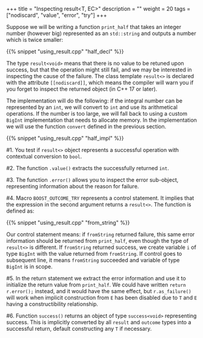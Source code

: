 +++
title = "Inspecting result<T, EC>"
description = ""
weight = 20
tags = ["nodiscard", "value", "error", "try"]
+++

Suppose we will be writing a function `print_half` that takes an integer number (however big) represented as an `std::string` and outputs a number which is twice smaller:

{{% snippet "using_result.cpp" "half_decl" %}}

The type `result<void>` means that there is no value to be retuned upon success, but that the operation might still fail, and we may be interested in inspecting the cause of the failure. The class template `result<>` is declared with the attribute `[[nodiscard]]`, which means the compiler will warn you if you forget to inspect the returned object (in C++ 17 or later).

The implementation will do the following: if the integral number can be represented by an `int`, we will convert to `int` and use its arithmetical operations. If the number is too large, we will fall back to using a custom `BigInt` implementation that needs to allocate memory. In the implementation we will use the function `convert` defined in the previous section.

{{% snippet "using_result.cpp" "half_impl" %}}

#1. You test if `result<>` object represents a successful operation with contextual conversion to `bool`.

#2. The function `.value()` extracts the successfully returned `int`.

#3. The function `.error()` allows you to inspect the error sub-object, representing information about the reason for failure.

#4. Macro `BOOST_OUTCOME_TRY` represents a control statement. It implies that the expression in the second argument returns a `result<>`. The function is defined as:

{{% snippet "using_result.cpp" "from_string" %}}

   Our control statement means: if `fromString` returned failure, this same error information should be returned from `print_half`, even though the type of `result<>` is different. If `fromString` returned success, we create  variable `i` of type `BigInt` with the value returned from `fromString`. If control goes to subsequent line, it means `fromString` succeeded and variable of type `BigInt` is in scope.

#5. In the return statement we extract the error information and use it to initialize the return value from `print_half`. We could have written `return r.error();` instead,
    and it would have the same effect, but `r.as_failure()` will work when implicit construction from `E` has been disabled due to `T` and `E` having a constructibility relationship.

#6. Function `success()` returns an object of type `success<void>` representing success. This is implicitly converted by
all `result` and `outcome` types into a successful return, default constructing any `T` if necessary.
